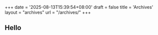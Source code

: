 +++
date = '2025-08-13T15:39:54+08:00'
draft = false
title = 'Archives'
layout = "archives"
url = "/archives/"
+++

## Hello